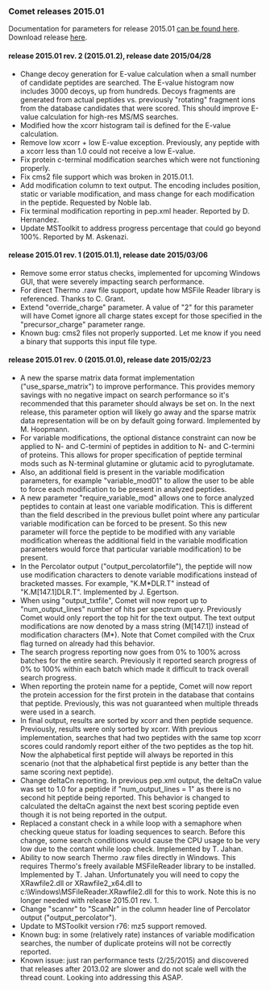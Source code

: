 ### Comet releases 2015.01

Documentation for parameters for release 2015.01 [can be found
here](http://comet-ms.sourceforge.net/parameters/parameters_201501/).
Download release [here](https://sourceforge.net/projects/comet-ms/files/).

#### release 2015.01 rev. 2 (2015.01.2), release date 2015/04/28
- Change decoy generation for E-value calculation when a small number of
candidate peptides are searched. The E-value histogram now includes 3000
decoys, up from hundreds. Decoys fragments are generated from actual peptides
vs. previously "rotating" fragment ions from the database candidates that were
scored. This should improve E-value calculation for high-res MS/MS searches.
- Modified how the xcorr histogram tail is defined for the E-value calculation.
- Remove low xcorr + low E-value exception. Previously, any peptide with a
xcorr less than 1.0 could not receive a low E-value.
- Fix protein c-terminal modification searches which were not functioning
properly.
- Fix cms2 file support which was broken in 2015.01.1.
- Add modification column to text output. The encoding includes position,
static or variable modification, and mass change for each modification in the
peptide. Requested by Noble lab.
- Fix terminal modification reporting in pep.xml header. Reported by D.
Hernandez.
- Update MSToolkit to address progress percentage that could go beyond 100%.
Reported by M. Askenazi.

#### release 2015.01 rev. 1 (2015.01.1), release date 2015/03/06
- Remove some error status checks, implemented for upcoming Windows GUI, that
were severely impacting search performance.
- For direct Thermo .raw file support, update how MSFile Reader library is
referenced. Thanks to C. Grant.
- Extend "override_charge" parameter. A value of "2" for this parameter will
have Comet ignore all charge states except for those specified in the
"precursor_charge" parameter range.
- Known bug: cms2 files not properly supported. Let me know if you need a
binary that supports this input file type.

#### release 2015.01 rev. 0 (2015.01.0), release date 2015/02/23
- A new the sparse matrix data format implementation ("use_sparse_matrix") to
improve performance. This provides memory savings with no negative impact on
search performance so it's recommended that this parameter should always be set
on. In the next release, this parameter option will likely go away and the
sparse matrix data representation will be on by default going forward.
Implemented by M. Hoopmann.
- For variable modifications, the optional distance constraint can now be
applied to N- and C-termini of peptides in addition to N- and C-termini of
proteins. This allows for proper specification of peptide terminal mods such as
N-terminal glutamine or glutamic acid to pyroglutamate.
- Also, an additional field is present in the variable modification parameters,
for example "variable_mod01" to allow the user to be able to force each
modification to be present in analyzed peptides.
- A new parameter "require_variable_mod" allows one to force analyzed peptides
to contain at least one variable modification. This is different than the field
described in the previous bullet point where any particular variable
modification can be forced to be present. So this new parameter will force the
peptide to be modified with any variable modification whereas the additional
field in the variable modification parameters would force that particular
variable modification) to be present.
- In the Percolator output ("output_percolatorfile"), the peptide will now use
modification characters to denote variable modifications instead of bracketed
masses. For example, "K.M*DLR.T" instead of "K.M[147.1]DLR.T". Implemented by
J. Egertson.
- When using "output_txtfile", Comet will now report up to "num_output_lines"
number of hits per spectrum query. Previously Comet would only report the top
hit for the text output. The text output modifications are now denoted by a
mass string (M[147.1]) instead of modification characters (M*). Note that Comet
compiled with the Crux flag turned on already had this behavior.
- The search progress reporting now goes from 0% to 100% across batches for the
entire search. Previously it reported search progress of 0% to 100% within each
batch which made it difficult to track overall search progress.
- When reporting the protein name for a peptide, Comet will now report the
protein accession for the first protein in the database that contains that
peptide. Previously, this was not guaranteed when multiple threads were used in
a search.
- In final output, results are sorted by xcorr and then peptide sequence.
Previously, results were only sorted by xcorr. With previous implementation,
searches that had two peptides with the same top xcorr scores could randomly
report either of the two peptides as the top hit. Now the alphabetical first
peptide will always be reported in this scenario (not that the alphabetical
first peptide is any better than the same scoring next peptide).
- Change deltaCn reporting. In previous pep.xml output, the deltaCn value was
set to 1.0 for a peptide if "num_output_lines = 1" as there is no second hit
peptide being reported. This behavior is changed to calculated the deltaCn
against the next best scoring peptide even though it is not being reported in
the output.
- Replaced a constant check in a while loop with a semaphore when checking
queue status for loading sequences to search. Before this change, some search
conditions would cause the CPU usage to be very low due to the contant while
loop check. Implemented by T. Jahan.
- Ability to now search Thermo .raw files directly in Windows. This requires
Thermo's freely available MSFileReader library to be installed. Implemented by
T. Jahan. Unfortunately you will need to copy the XRawfile2.dll or
XRawfile2_x64.dll to c:\Windows\MSFileReader.XRawfile2.dll for this to work.
Note this is no longer needed with release 2015.01 rev. 1.
- Change "scannr" to "ScanNr" in the column header line of Percolator output
("output_percolator").
- Update to MSToolkit version r76: mz5 support removed.
- Known bug: in some (relatively rate) instances of variable modification
searches, the number of duplicate proteins will not be correctly reported.
- Known issue: just ran performance tests (2/25/2015) and discovered that
releases after 2013.02 are slower and do not scale well with the thread count.
Looking into addressing this ASAP.
